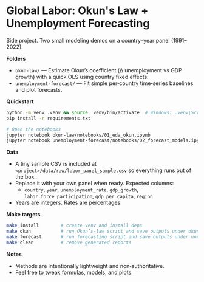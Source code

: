 # Global Labor: Okun's Law + Unemployment Forecasting

Side project. Two small modeling demos on a country–year panel (1991–2022).

**Folders**
- `okun-law/` — Estimate Okun’s coefficient (Δ unemployment vs GDP growth) with a quick OLS using country fixed effects.
- `unemployment-forecast/` — Fit simple per‑country time‑series baselines and plot forecasts.

**Quickstart**
```bash
python -m venv .venv && source .venv/bin/activate  # Windows: .venv\Scripts\activate
pip install -r requirements.txt

# Open the notebooks
jupyter notebook okun-law/notebooks/01_eda_okun.ipynb
jupyter notebook unemployment-forecast/notebooks/02_forecast_models.ipynb
```

**Data**
- A tiny sample CSV is included at `<project>/data/raw/labor_panel_sample.csv` so everything runs out of the box.
- Replace it with your own panel when ready. Expected columns:
  - `country`, `year`, `unemployment_rate`, `gdp_growth`, `labor_force_participation`, `gdp_per_capita`, `region`
- Years are integers. Rates are percentages.

**Make targets**
```bash
make install        # create venv and install deps
make okun           # run Okun’s-law script and save outputs under okun-law/reports/
make forecast       # run forecasting script and save outputs under unemployment-forecast/reports/
make clean          # remove generated reports
```

**Notes**
- Methods are intentionally lightweight and non‑authoritative.
- Feel free to tweak formulas, models, and plots.
